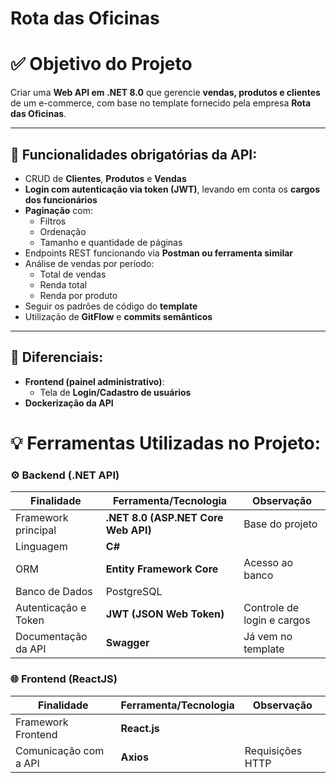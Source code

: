 # Rota das Oficinas

# **✅ Objetivo do Projeto**

Criar uma **Web API em .NET 8.0** que gerencie **vendas, produtos e clientes** de um e-commerce, com base no template fornecido pela empresa **Rota das Oficinas**.

---

## 🔧 **Funcionalidades obrigatórias da API:**

- CRUD de **Clientes**, **Produtos** e **Vendas**
- **Login com autenticação via token (JWT)**, levando em conta os **cargos dos funcionários**
- **Paginação** com:
    - Filtros
    - Ordenação
    - Tamanho e quantidade de páginas
- Endpoints REST funcionando via **Postman ou ferramenta similar**
- Análise de vendas por período:
    - Total de vendas
    - Renda total
    - Renda por produto
- Seguir os padrões de código do **template**
- Utilização de **GitFlow** e **commits semânticos**

---

## 🌟 **Diferenciais:**

- **Frontend (painel administrativo)**:
    - Tela de **Login/Cadastro de usuários**
- **Dockerização da API**

# 💡 Ferramentas Utilizadas no Projeto:

### ⚙️ **Backend (.NET API)**

| Finalidade | Ferramenta/Tecnologia | Observação |
| --- | --- | --- |
| Framework principal | **.NET 8.0 (ASP.NET Core Web API)** | Base do projeto |
| Linguagem | **C#** |  |
| ORM | **Entity Framework Core** | Acesso ao banco |
| Banco de Dados | PostgreSQL |  |
| Autenticação e Token | **JWT (JSON Web Token)** | Controle de login e cargos |
| Documentação da API | **Swagger** | Já vem no template |

### 🌐 **Frontend (ReactJS)**

| Finalidade | Ferramenta/Tecnologia | Observação |
| --- | --- | --- |
| Framework Frontend | **React.js**  |  |
| Comunicação com a API | **Axios** | Requisições HTTP |
